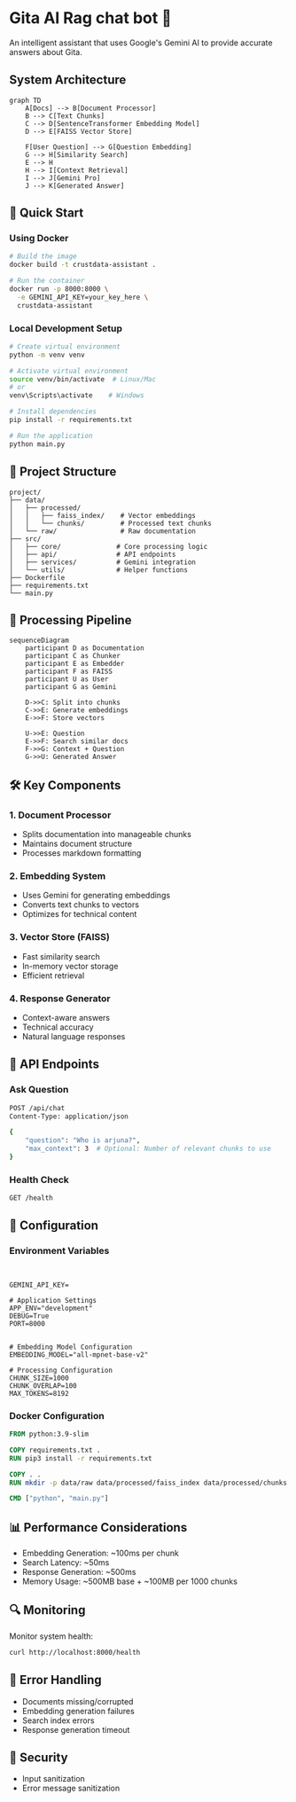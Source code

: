 # Gita AI Rag chat bot 🤖

An intelligent assistant that uses Google's Gemini AI to provide accurate answers about Gita.

## System Architecture

```mermaid
graph TD
    A[Docs] --> B[Document Processor]
    B --> C[Text Chunks]
    C --> D[SentenceTransformer Embedding Model]
    D --> E[FAISS Vector Store]

    F[User Question] --> G[Question Embedding]
    G --> H[Similarity Search]
    E --> H
    H --> I[Context Retrieval]
    I --> J[Gemini Pro]
    J --> K[Generated Answer]

```

## 🚀 Quick Start

### Using Docker

```bash
# Build the image
docker build -t crustdata-assistant .

# Run the container
docker run -p 8000:8000 \
  -e GEMINI_API_KEY=your_key_here \
  crustdata-assistant
```

### Local Development Setup

```bash
# Create virtual environment
python -m venv venv

# Activate virtual environment
source venv/bin/activate  # Linux/Mac
# or
venv\Scripts\activate    # Windows

# Install dependencies
pip install -r requirements.txt

# Run the application
python main.py
```

## 📁 Project Structure

```
project/
├── data/
│   ├── processed/
│   │   ├── faiss_index/    # Vector embeddings
│   │   └── chunks/         # Processed text chunks
│   └── raw/                # Raw documentation
├── src/
│   ├── core/              # Core processing logic
│   ├── api/               # API endpoints
│   ├── services/          # Gemini integration
│   └── utils/             # Helper functions
├── Dockerfile
├── requirements.txt
└── main.py
```

## 🔄 Processing Pipeline

```mermaid
sequenceDiagram
    participant D as Documentation
    participant C as Chunker
    participant E as Embedder
    participant F as FAISS
    participant U as User
    participant G as Gemini

    D->>C: Split into chunks
    C->>E: Generate embeddings
    E->>F: Store vectors

    U->>E: Question
    E->>F: Search similar docs
    F->>G: Context + Question
    G->>U: Generated Answer
```

## 🛠️ Key Components

### 1. Document Processor

- Splits documentation into manageable chunks
- Maintains document structure
- Processes markdown formatting

### 2. Embedding System

- Uses Gemini for generating embeddings
- Converts text chunks to vectors
- Optimizes for technical content

### 3. Vector Store (FAISS)

- Fast similarity search
- In-memory vector storage
- Efficient retrieval

### 4. Response Generator

- Context-aware answers
- Technical accuracy
- Natural language responses

## 📡 API Endpoints

### Ask Question

```bash
POST /api/chat
Content-Type: application/json

{
    "question": "Who is arjuna?",
    "max_context": 3  # Optional: Number of relevant chunks to use
}
```

### Health Check

```bash
GET /health
```

## 🔧 Configuration

### Environment Variables

```env


GEMINI_API_KEY=

# Application Settings
APP_ENV="development"
DEBUG=True
PORT=8000


# Embedding Model Configuration
EMBEDDING_MODEL="all-mpnet-base-v2"

# Processing Configuration
CHUNK_SIZE=1000
CHUNK_OVERLAP=100
MAX_TOKENS=8192
```

### Docker Configuration

```dockerfile
FROM python:3.9-slim

COPY requirements.txt .
RUN pip3 install -r requirements.txt

COPY . .
RUN mkdir -p data/raw data/processed/faiss_index data/processed/chunks logs

CMD ["python", "main.py"]
```

## 📊 Performance Considerations

- Embedding Generation: ~100ms per chunk
- Search Latency: ~50ms
- Response Generation: ~500ms
- Memory Usage: ~500MB base + ~100MB per 1000 chunks

## 🔍 Monitoring

Monitor system health:

```bash
curl http://localhost:8000/health
```

## 🚨 Error Handling

- Documents missing/corrupted
- Embedding generation failures
- Search index errors
- Response generation timeout

## 🔐 Security

- Input sanitization
- Error message sanitization
